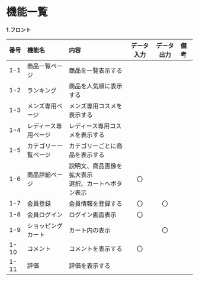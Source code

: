 # 機能一覧

**1.フロント**

|番号|機能名|内容|データ入力|データ出力|備考|
|:---|:---|:---|:---:|:---:|:---|
|1-1|商品一覧ページ|商品を一覧表示する||||
|1-2|ランキング|商品を人気順に表示する||||
|1-3|メンズ専用ページ|メンズ専用コスメを表示する||||
|1-4|レディース専用ページ|レディース専用コスメを表示する||||
|1-5|カテゴリー一覧ページ|カテゴリーごとに商品を表示する||||
|1-6|商品詳細ページ|説明文、商品画像を拡大表示<br>選択、カートへボタン表示|〇|||
|1-7|会員登録|会員情報を登録する|〇|〇||
|1-8|会員ログイン|ログイン画面表示|〇|||
|1-9|ショッピングカート|カート内の表示||〇||
|1-10|コメント|コメントを表示する|〇||||
|1-11|評価|評価を表示する|||||
